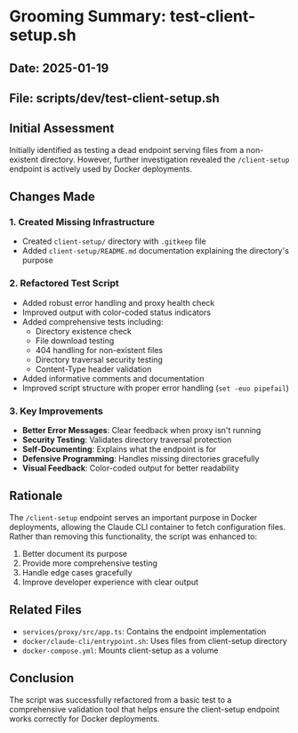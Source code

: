 # Grooming Summary: test-client-setup.sh

## Date: 2025-01-19

## File: scripts/dev/test-client-setup.sh

## Initial Assessment

Initially identified as testing a dead endpoint serving files from a non-existent directory. However, further investigation revealed the `/client-setup` endpoint is actively used by Docker deployments.

## Changes Made

### 1. Created Missing Infrastructure

- Created `client-setup/` directory with `.gitkeep` file
- Added `client-setup/README.md` documentation explaining the directory's purpose

### 2. Refactored Test Script

- Added robust error handling and proxy health check
- Improved output with color-coded status indicators
- Added comprehensive tests including:
  - Directory existence check
  - File download testing
  - 404 handling for non-existent files
  - Directory traversal security testing
  - Content-Type header validation
- Added informative comments and documentation
- Improved script structure with proper error handling (`set -euo pipefail`)

### 3. Key Improvements

- **Better Error Messages**: Clear feedback when proxy isn't running
- **Security Testing**: Validates directory traversal protection
- **Self-Documenting**: Explains what the endpoint is for
- **Defensive Programming**: Handles missing directories gracefully
- **Visual Feedback**: Color-coded output for better readability

## Rationale

The `/client-setup` endpoint serves an important purpose in Docker deployments, allowing the Claude CLI container to fetch configuration files. Rather than removing this functionality, the script was enhanced to:

1. Better document its purpose
2. Provide more comprehensive testing
3. Handle edge cases gracefully
4. Improve developer experience with clear output

## Related Files

- `services/proxy/src/app.ts`: Contains the endpoint implementation
- `docker/claude-cli/entrypoint.sh`: Uses files from client-setup directory
- `docker-compose.yml`: Mounts client-setup as a volume

## Conclusion

The script was successfully refactored from a basic test to a comprehensive validation tool that helps ensure the client-setup endpoint works correctly for Docker deployments.
